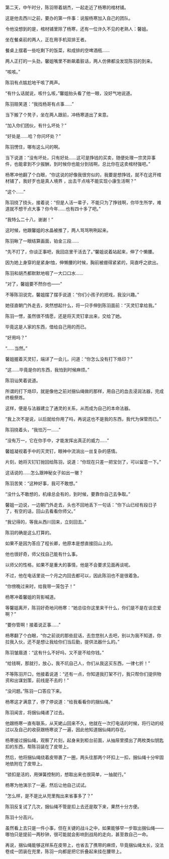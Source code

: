 第二天，中午时分，陈羽带着胡杰，一起走近了杨寒的棺材铺。

这是他去西川之前，要办的第一件事：说服杨寒加入自己的团队。

令他没想到的是，棺材铺里除了杨寒，还有一位许久不见的老熟人：馨姐。

坐在餐桌前的两人，正在用手机双排王者。

餐桌上摆着一些吃剩下的饭菜，和成排的空啤酒瓶……

两人正打的一头劲，馨姐嘴里不断飙着脏话，两人仿佛都没发现陈羽的到来。

“咳咳。”

陈羽有点尴尬地干咳了两声。

“有什么话就说，咳什么咳，”馨姐抬头看了他一眼，没好气地说道。

陈羽赔笑道：“我找杨哥有点事……”

当下搬了个凳子，坐在两人跟前，冲杨寒道出了来意。

“加入你们团伙，有什么坏处？”

“好处是……哈？你问坏处？”

陈羽愣住，哪有这么问的啊。

当下说道：“没有坏处，只有好处……这可是挣钱的买卖，随便处理一宗灵异事件，也能拿到不少报酬，到时候你也能分到钱啊，总比你在这卖棺材强吧。”

杨寒冲他翻了个白眼，“你这说的好像我很穷似的，我要是想挣钱，就不在这开棺材铺了，我好歹也是真人境界 ，出去干点啥不能实现小康生活啊？”

“这个……”

陈羽挠了挠头，接着说：“但是人活一辈子，不能只为了挣钱啊，你毕生所学，难道就不想干点大事？你今年……也有四十多了吧。”

“我特么二十八，谢谢！”

这时候，他跟馨姐的水晶被推了，两人骂骂咧咧起来。

陈羽瞅了一眼结算画面，铂金三段……

“先不打了，你谈正事吧，我回店里干活去了。”馨姐说着站起来，伸了个懒腰。

因为她上身穿的是紧身t恤，伸懒腰的时候，胸前被绷得紧紧的，简直呼之欲出。

陈羽和胡杰都默默地咽了一大口口水……

“对了，馨姐要不然你也——”

不等陈羽说完，馨姐摆了摆手说道：“你们小孩子的把戏，我没兴趣。”

她径直朝门外走去，突然想起什么，将一只手伸到陈羽面前：“灭灵钉拿给我。”

陈羽一愣，虽然很不情愿，还是将灭灵钉拿出来，交给了她。

毕竟这是人家的东西，借给自己用的而已。

“好用吗？”

“……当然。”

馨姐握着灭灵钉，端详了一会儿，问道：“你怎么没有打下烙印？”

“这……毕竟是你的东西，我怕到时候麻烦。”

陈羽讪笑着说道。

所谓的打下烙印，就是像他之前对捆仙绳做的那样，用自己的血去浸润法器，完成终极祭炼。

这样，便是与法器建立了通灵的关系，从而成为自己的本命法器。

“我上次不是说，以后就给你用了吗，再说这也不是我的东西，我代为保管而已。”

陈羽挠着头，“我怕万一……”

“没有万一，它在你手中，才能发挥出真正的威力……”

馨姐凝视着手中的灭灵钉，眼神中流淌出一丝复杂的感情。

片刻，她将灭钉钉抛回给陈羽，说道：“你现在只差一把宝剑了，可以留意一下。”

这话说的……怎么跟神秘女子如出一辙？

陈羽苦笑：“这种好事，我可不敢想。”

“没什么不敢想的，机缘总会有的，到时候，要靠你自己去争取。”

馨姐一边说，一边朝门外走去，头也不回地丢下一句话：“你下山已经有段日子了，有空的话，回山去看看你师父。”

“我记得的，等我从西川回来，立刻回去。”

陈羽的确是这么打算的。

如果不是因为答应了程长卿，他原本是想直接回山上的。

他也很好奇，师父找自己能有什么事。

以师父的性格，如果不是重大的事情，他是不会要求见面再谈呢。

不过，他在电话里说一个月之内回去都可以，因此陈羽也不是很着急。

“你傍晚过来时，给我带一笼包子！”

杨寒冲着馨姐的背影喊道。

等馨姐离开，陈羽好奇地问杨寒：“她总往你这里来干什么，你们是不是在谈恋爱啊？”

“要你管啊！接着说正事……”

杨寒翻了个白眼，“你之前说的那些屁话，去忽悠别人去吧，别以为我不知道，你拉我入伙，还不是想让我给你们当后勤，提供法器什么的。”

陈羽皱眉道：“这有什么不好吗，又不是不给你钱。”

“给钱啊，那就行，放心，我不坑自己人，你们从我这买东西，一律七折！”

不等陈羽开口，他接着说道：“还有一点，你知道我打架不行，我只帮你们提供物资和出谋划策，前线是不去的！”

“没问题。”陈羽一口答应下来。

杨寒这才满意了，停了停说道：“给我看看你的捆仙绳。”

陈羽闻言，将捆仙绳递了过去。

他跟杨寒一直有联系，从天姥山回来不久，他就在一次打电话的时候，将行动的经过以及自己的收获跟杨寒说了一遍，因此他知道捆仙绳的存在。

杨寒接过捆仙绳，观察了片刻，起身来到柜台前面，从抽屉里摸出了两枚类似钥匙扣的东西，帮陈羽装在了皮带上。

然后，他将捆仙绳绕着皮带裹了一圈，两头往那两个环扣上一扣，捆仙绳十分牢固地依附在了皮带上。

“锁扣是活的，用弹簧控制的，想取出来也很简单，一抽就行。”

杨寒为他演示了一遍，然后让他自己试试。

“怎么样，是不是比从兜里掏出来省事多了？”

陈羽反复试了几次，捆仙绳不管是扣上去还是取下来，果然十分方便。

陈羽十分高兴。

虽然看上去只是一件小事，但在关键的战斗之中，如果能够早一步取出捆仙绳——哪怕只是提前一两秒钟，很可能就会影响到战局的走向，甚至救自己一命。

再说，捆仙绳能够这样系在皮带上，也省去了携带的麻烦，毕竟捆仙绳太长，没法卷成一团装在兜里，陈羽一向都是把它折叠起来挂在腰带上。

